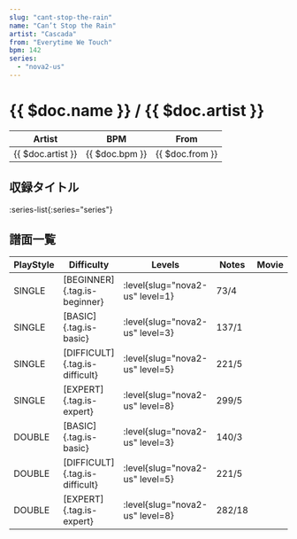 ```yaml
---
slug: "cant-stop-the-rain"
name: "Can’t Stop the Rain"
artist: "Cascada"
from: "Everytime We Touch"
bpm: 142
series:
  - "nova2-us"
---
```


# {{ $doc.name }} / {{ $doc.artist }}

|Artist|BPM|From|
|------|---|----|
|{{ $doc.artist }}|{{ $doc.bpm }}|{{ $doc.from }}|

## 収録タイトル

:series-list{:series="series"}

## 譜面一覧

|PlayStyle|Difficulty|Levels|Notes|Movie|
|---------|----------|------|-----|-----|
|SINGLE|[BEGINNER]{.tag.is-beginner}|:level{slug="nova2-us" level=1}|73/4||
|SINGLE|[BASIC]{.tag.is-basic}|:level{slug="nova2-us" level=3}|137/1||
|SINGLE|[DIFFICULT]{.tag.is-difficult}|:level{slug="nova2-us" level=5}|221/5||
|SINGLE|[EXPERT]{.tag.is-expert}|:level{slug="nova2-us" level=8}|299/5||
|DOUBLE|[BASIC]{.tag.is-basic}|:level{slug="nova2-us" level=3}|140/3||
|DOUBLE|[DIFFICULT]{.tag.is-difficult}|:level{slug="nova2-us" level=5}|221/5||
|DOUBLE|[EXPERT]{.tag.is-expert}|:level{slug="nova2-us" level=8}|282/18||
